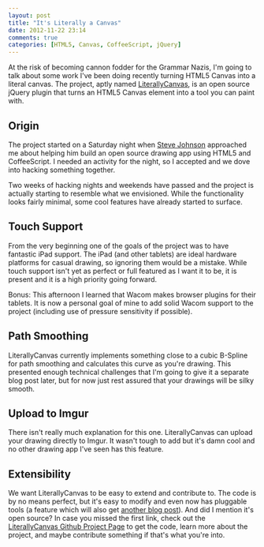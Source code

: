 ```yaml
---
layout: post
title: "It's Literally a Canvas"
date: 2012-11-22 23:14
comments: true
categories: [HTML5, Canvas, CoffeeScript, jQuery]
---
```


At the risk of becoming cannon fodder for the Grammar Nazis, I'm going to talk about some work I've been doing recently turning HTML5 Canvas into a literal canvas. The project, aptly named [LiterallyCanvas](http://literallycanvas.com/), is an open source jQuery plugin that turns an HTML5 Canvas element into a tool you can paint with.

## Origin
The project started on a Saturday night when [Steve Johnson](http://steveasleep.com) approached me about helping him build an open source drawing app using HTML5 and CoffeeScript. I needed an activity for the night, so I accepted and we dove into hacking something together.

Two weeks of hacking nights and weekends have passed and the project is actually starting to resemble what we envisioned. While the functionality looks fairly minimal, some cool features have already started to surface.

## Touch Support
From the very beginning one of the goals of the project was to have fantastic iPad support. The iPad (and other tablets) are ideal hardware platforms for casual drawing, so ignoring them would be a mistake. While touch support isn't yet as perfect or full featured as I want it to be, it is present and it is a high priority going forward.

Bonus: This afternoon I learned that Wacom makes browser plugins for their tablets. It is now a personal goal of mine to add solid Wacom support to the project (including use of pressure sensitivity if possible).

## Path Smoothing
LiterallyCanvas currently implements something close to a cubic B-Spline for path smoothing and calculates this curve as you're drawing. This presented enough technical challenges that I'm going to give it a separate blog post later, but for now just rest assured that your drawings will be silky smooth.

## Upload to Imgur
There isn't really much explanation for this one. LiterallyCanvas can upload your drawing directly to Imgur. It wasn't tough to add but it's damn cool and no other drawing app I've seen has this feature.

## Extensibility
We want LiterallyCanvas to be easy to extend and contribute to. The code is by no means perfect, but it's easy to modify and even now has pluggable tools (a feature which will also get [another blog post](/blog/2012/11/23/extending-literallycanvas-creating-new-shapes-and-tools/)). And did I mention it's open source? In case you missed the first link, check out the [LiterallyCanvas Github Project Page](http://literallycanvas.com/) to get the code, learn more about the project, and maybe contribute something if that's what you're into.
